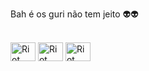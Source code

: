 Bah é os guri não tem jeito 👽👽

<div style="display: inline_block"><br>
  <img align="center" alt="Riot Games" height="30" width="40" src="https://img.shields.io/badge/Riot_Games-D32936?style=for-the-badge&logo=riot-games&logoColor=white">
  <img align="center" alt="Riot Games" height="30" width="40" src="https://img.shields.io/badge/Spotify-1ED760?&style=for-the-badge&logo=spotify&logoColor=white">
  <img align="center" alt="Riot Games" height="30" width="40" src="https://aleen42.github.io/badges/src/mercedes_benz.svg">

</div>
